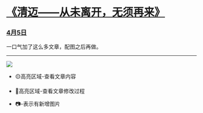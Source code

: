 # [《清迈——从未离开，无须再来》](https://github.com/raffello/raffello.github.io)

### [4月5日]()

一口气加了这么多文章，配图之后再做。

***

![](https://user-images.githubusercontent.com/63034623/78473108-96e73a00-7770-11ea-90b0-603389934cfe.JPG)

- 🟡高亮区域-查看文章内容

- 🔴高亮区域-查看文章修改过程

- 📷-表示有新增图片
